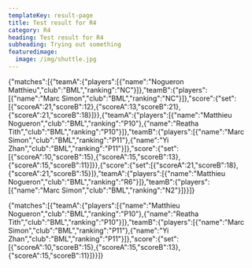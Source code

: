 ```yaml
---
templateKey: result-page
title: Test result for R4
category: R4
heading: Test result for R4
subheading: Trying out something
featuredimage:
  image: /img/shuttle.jpg
---
```

<scoreboard>{"matches":[{"teamA":{"players":[{"name":"Nogueron Matthieu","club":"BML","ranking":"NC"}]},"teamB":{"players":[{"name":"Marc Simon","club":"BML","ranking":"NC"}]},"score":{"set":[{"scoreA":21,"scoreB":12},{"scoreA":13,"scoreB":21},{"scoreA":21,"scoreB":18}]}},{"teamA":{"players":[{"name":"Matthieu Nogueron","club":"BML","ranking":"P10"},{"name":"Reatha Tith","club":"BML","ranking":"P10"}]},"teamB":{"players":[{"name":"Marc Simon","club":"BML","ranking":"P11"},{"name":"Yi Zhan","club":"BML","ranking":"P11"}]},"score":{"set":[{"scoreA":10,"scoreB":15},{"scoreA":15,"scoreB":13},{"scoreA":15,"scoreB":11}]}},{"score":{"set":[{"scoreA":21,"scoreB":18},{"scoreA":21,"scoreB":15}]},"teamA":{"players":[{"name":"Matthieu Nogueron","club":"BML","ranking":"R6"}]},"teamB":{"players":[{"name":"Marc Simon","club":"BML","ranking":"N2"}]}}]}</scoreboard>

<scoreboard>{"matches":[{"teamA":{"players":[{"name":"Matthieu Nogueron","club":"BML","ranking":"P10"},{"name":"Reatha Tith","club":"BML","ranking":"P10"}]},"teamB":{"players":[{"name":"Marc Simon","club":"BML","ranking":"P11"},{"name":"Yi Zhan","club":"BML","ranking":"P11"}]},"score":{"set":[{"scoreA":10,"scoreB":15},{"scoreA":15,"scoreB":13},{"scoreA":15,"scoreB":11}]}}]}</scoreboard>